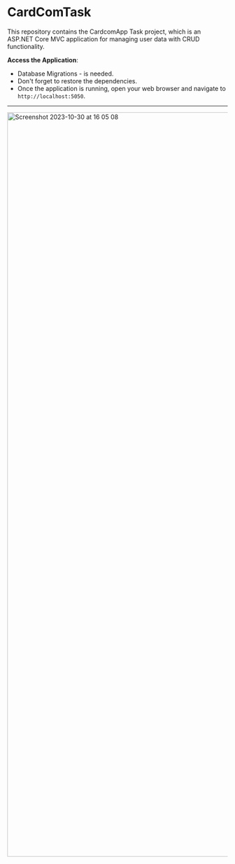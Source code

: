 # CardComTask

This repository contains the CardcomApp Task project, which is an ASP.NET Core MVC application for managing user data with CRUD functionality.

**Access the Application**:
 - Database Migrations - is needed.
 -  Don't forget to restore the dependencies.
- Once the application is running, open your web browser and navigate to `http://localhost:5050`.

----

<img width="1701" alt="Screenshot 2023-10-30 at 16 05 08" src="https://github.com/ran1904/CardcomTask/assets/79985913/82a94d52-68cb-460e-a0f6-733eb2e8e93a">

